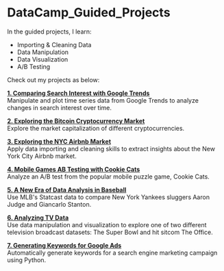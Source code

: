 # DataCamp_Guided_Projects

In the guided projects, I learn:

 - Importing & Cleaning Data
 - Data Manipulation
 - Data Visualization
 - A/B Testing
 

Check out my projects as below:

[**1. Comparing Search Interest with Google Trends**](https://github.com/ts756632/DataCamp_Guided_Projects/tree/main/Python/Comparing%20Search%20Interest%20with%20Google%20Trends) </br>
Manipulate and plot time series data from Google Trends to analyze changes in search interest over time.

[**2. Exploring the Bitcoin Cryptocurrency Market**](https://github.com/ts756632/DataCamp_Guided_Projects/tree/main/Python/Exploring%20the%20Bitcoin%20Cryptocurrency%20Market) </br>
Explore the market capitalization of different cryptocurrencies.

[**3. Exploring the NYC Airbnb Market**](https://github.com/ts756632/DataCamp_Guided_Projects/tree/main/Python/Exploring%20the%20NYC%20Airbnb%20Market) </br>
Apply data importing and cleaning skills to extract insights about the New York City Airbnb market.

[**4. Mobile Games AB Testing with Cookie Cats**](https://github.com/ts756632/DataCamp_Guided_Projects/tree/main/Python/Mobile%20Games%20AB%20Testing%20with%20Cookie%20Cats) </br>
Analyze an A/B test from the popular mobile puzzle game, Cookie Cats.

[**5. A New Era of Data Analysis in Baseball**](https://github.com/ts756632/DataCamp_Guided_Projects/tree/main/Python/A%20New%20Era%20of%20Data%20Analysis%20in%20Baseball) </br>
Use MLB's Statcast data to compare New York Yankees sluggers Aaron Judge and Giancarlo Stanton.

[**6. Analyzing TV Data**](https://github.com/ts756632/DataCamp_Guided_Projects/tree/main/Python/Analyzing%20TV%20Data) </br>
Use data manipulation and visualization to explore one of two different television broadcast datasets: The Super Bowl and hit sitcom The Office.

[**7. Generating Keywords for Google Ads**](https://github.com/ts756632/DataCamp_Guided_Projects/tree/main/Python/Generating%20Keywords%20for%20Google%20Ads) </br>
Automatically generate keywords for a search engine marketing campaign using Python.

